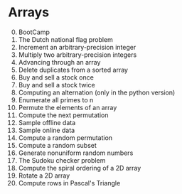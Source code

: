 # Arrays

0. BootCamp
1. The Dutch national flag problem
2. Increment an arbitrary-precision integer
3. Multiply two arbitrary-precision integers
4. Advancing through an array
5. Delete duplicates from a sorted array
6. Buy and sell a stock once
7. Buy and sell a stock twice
8. Computing an alternation (only in the python version)
9. Enumerate all primes to n
10. Permute the elements of an array
11. Compute the next permutation
12. Sample offline data
13. Sample online data
14. Compute a random permutation
15. Compute a random subset
16. Generate nonuniform random numbers
17. The Sudoku checker problem
18. Compute the spiral ordering of a 2D array
19. Rotate a 2D array
20. Compute rows in Pascal's Triangle